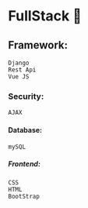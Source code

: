 # FullStack :wrench:

## Framework:
```
Django
Rest Api
Vue JS
```
### Security:
```
AJAX
```
#### Database:
```
mySQL
```
##### Frontend:
```
CSS
HTML
BootStrap
```
